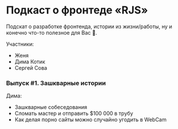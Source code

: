 # Подкаст о фронтеде «RJS»

Подскат о разработке фронтенда, истории из жизни/работы, ну и конечно что-то полезное для Вас 🙂.  

Участники:

- Женя
- Дима Котик
- Сергей Сова

### Выпуск #1. Зашкварные истории

Дима:

- Зашкварные собеседования
- Сломать мастер и отправить $100 000 в трубу
- Как делая порно сайты можно случайно угодить в WebCam
